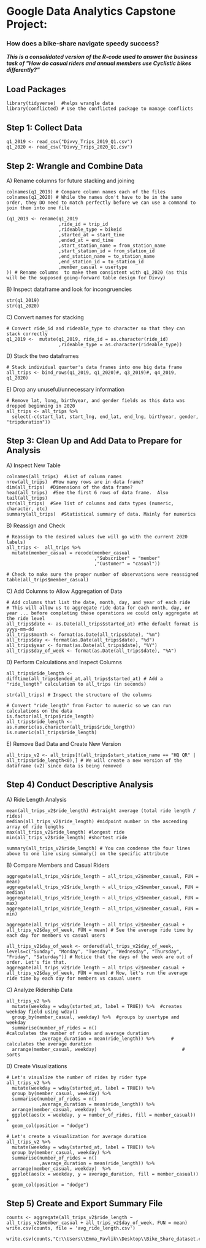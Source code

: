# Google Data Analytics Capstone Project:
### How does a bike-share navigate speedy success?

***This is a consolidated version of the R-code used to answer the business task of "How do casual riders and annual members use Cyclistic bikes differently?"***

## Load Packages
```{r Loading Packages}
library(tidyverse)  #helps wrangle data
library(conflicted) # Use the conflicted package to manage conflicts
```

## Step 1: Collect Data
```{r Collect Data}
q1_2019 <- read_csv("Divvy_Trips_2019_Q1.csv")
q1_2020 <- read_csv("Divvy_Trips_2020_Q1.csv")
```

## Step 2: Wrangle and Combine Data
A) Rename columns for future stacking and joining 
```{r rename}
colnames(q1_2019) # Compare column names each of the files
colnames(q1_2020) # While the names don't have to be in the same order, they DO need to match perfectly before we can use a command to join them into one file

(q1_2019 <- rename(q1_2019
                   ,ride_id = trip_id
                   ,rideable_type = bikeid
                   ,started_at = start_time
                   ,ended_at = end_time
                   ,start_station_name = from_station_name
                   ,start_station_id = from_station_id
                   ,end_station_name = to_station_name
                   ,end_station_id = to_station_id
                   ,member_casual = usertype
)) # Rename columns  to make them consistent with q1_2020 (as this will be the supposed going-forward table design for Divvy)
```

B) Inspect dataframe and look for incongruencies
```{r inspect}
str(q1_2019)
str(q1_2020)
```

C) Convert names for stacking
```{r convert}
# Convert ride_id and rideable_type to character so that they can stack correctly
q1_2019 <-  mutate(q1_2019, ride_id = as.character(ride_id)
                   ,rideable_type = as.character(rideable_type))
```

D) Stack the two dataframes
```{r stack}
# Stack individual quarter's data frames into one big data frame
all_trips <- bind_rows(q1_2019, q1_2020)#, q3_2019)#, q4_2019, q1_2020)
```

E) Drop any unuseful/unnecessary information
```{r dropping information that isnt useful}
# Remove lat, long, birthyear, and gender fields as this data was dropped beginning in 2020
all_trips <- all_trips %>%  
  select(-c(start_lat, start_lng, end_lat, end_lng, birthyear, gender,  "tripduration"))
```

## Step 3: Clean Up and Add Data to Prepare for Analysis
A) Inspect New Table
```{r inspect}
colnames(all_trips)  #List of column names
nrow(all_trips)  #How many rows are in data frame?
dim(all_trips)  #Dimensions of the data frame?
head(all_trips)  #See the first 6 rows of data frame.  Also tail(all_trips)
str(all_trips)  #See list of columns and data types (numeric, character, etc)
summary(all_trips)  #Statistical summary of data. Mainly for numerics
```

B) Reassign and Check
```{r reassign and check}
# Reassign to the desired values (we will go with the current 2020 labels)
all_trips <-  all_trips %>% 
  mutate(member_casual = recode(member_casual
                                ,"Subscriber" = "member"
                                ,"Customer" = "casual"))

# Check to make sure the proper number of observations were reassigned
table(all_trips$member_casual)
```

C) Add Columns to Allow Aggregation of Data
```{r add}
# Add columns that list the date, month, day, and year of each ride
# This will allow us to aggregate ride data for each month, day, or year ... before completing these operations we could only aggregate at the ride level
all_trips$date <- as.Date(all_trips$started_at) #The default format is yyyy-mm-dd
all_trips$month <- format(as.Date(all_trips$date), "%m")
all_trips$day <- format(as.Date(all_trips$date), "%d")
all_trips$year <- format(as.Date(all_trips$date), "%Y")
all_trips$day_of_week <- format(as.Date(all_trips$date), "%A")
```

D) Perform Calculations and Inspect Columns
```{r calculate and inspect and calculate}
all_trips$ride_length <- difftime(all_trips$ended_at,all_trips$started_at) # Add a "ride_length" calculation to all_trips (in seconds)

str(all_trips) # Inspect the structure of the columns

# Convert "ride_length" from Factor to numeric so we can run calculations on the data
is.factor(all_trips$ride_length)
all_trips$ride_length <- as.numeric(as.character(all_trips$ride_length))
is.numeric(all_trips$ride_length)
```
E) Remove Bad Data and Create New Version
```{r remove and create V2}
all_trips_v2 <- all_trips[!(all_trips$start_station_name == "HQ QR" | all_trips$ride_length<0),] # We will create a new version of the dataframe (v2) since data is being removed
```

## Step 4) Conduct Descriptive Analysis 

A) Ride Length Analysis
```{r analysis}
mean(all_trips_v2$ride_length) #straight average (total ride length / rides)
median(all_trips_v2$ride_length) #midpoint number in the ascending array of ride lengths
max(all_trips_v2$ride_length) #longest ride
min(all_trips_v2$ride_length) #shortest ride

summary(all_trips_v2$ride_length) # You can condense the four lines above to one line using summary() on the specific attribute
```

B) Compare Members and Casual Riders
```{r members vs. casual}
aggregate(all_trips_v2$ride_length ~ all_trips_v2$member_casual, FUN = mean)
aggregate(all_trips_v2$ride_length ~ all_trips_v2$member_casual, FUN = median)
aggregate(all_trips_v2$ride_length ~ all_trips_v2$member_casual, FUN = max)
aggregate(all_trips_v2$ride_length ~ all_trips_v2$member_casual, FUN = min)

aggregate(all_trips_v2$ride_length ~ all_trips_v2$member_casual + all_trips_v2$day_of_week, FUN = mean) # See the average ride time by each day for members vs casual users

all_trips_v2$day_of_week <- ordered(all_trips_v2$day_of_week, levels=c("Sunday", "Monday", "Tuesday", "Wednesday", "Thursday", "Friday", "Saturday")) # Notice that the days of the week are out of order. Let's fix that.
aggregate(all_trips_v2$ride_length ~ all_trips_v2$member_casual + all_trips_v2$day_of_week, FUN = mean) # Now, let's run the average ride time by each day for members vs casual users
```
C) Analyze Ridership Data
```{r ridership data}
all_trips_v2 %>% 
  mutate(weekday = wday(started_at, label = TRUE)) %>%  #creates weekday field using wday()
  group_by(member_casual, weekday) %>%  #groups by usertype and weekday
  summarise(number_of_rides = n()							#calculates the number of rides and average duration 
            ,average_duration = mean(ride_length)) %>% 		# calculates the average duration
  arrange(member_casual, weekday)								# sorts
```
D) Create Visualizations
```{r viz}
# Let's visualize the number of rides by rider type
all_trips_v2 %>% 
  mutate(weekday = wday(started_at, label = TRUE)) %>% 
  group_by(member_casual, weekday) %>% 
  summarise(number_of_rides = n()
            ,average_duration = mean(ride_length)) %>% 
  arrange(member_casual, weekday)  %>% 
  ggplot(aes(x = weekday, y = number_of_rides, fill = member_casual)) +
  geom_col(position = "dodge")

# Let's create a visualization for average duration
all_trips_v2 %>% 
  mutate(weekday = wday(started_at, label = TRUE)) %>% 
  group_by(member_casual, weekday) %>% 
  summarise(number_of_rides = n()
            ,average_duration = mean(ride_length)) %>% 
  arrange(member_casual, weekday)  %>% 
  ggplot(aes(x = weekday, y = average_duration, fill = member_casual)) +
  geom_col(position = "dodge")
```

## Step 5) Create and Export Summary File
```{r summary file}
counts <- aggregate(all_trips_v2$ride_length ~ all_trips_v2$member_casual + all_trips_v2$day_of_week, FUN = mean)
write.csv(counts, file = 'avg_ride_length.csv')

write.csv(counts,"C:\\Users\\Emma_Pavlik\\Desktop\\Bike_Share_dataset.csv")

```












